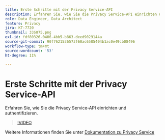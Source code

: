 ```yaml
---
title: Erste Schritte mit der Privacy Service-API
description: Erfahren Sie, wie Sie die Privacy Service-API einrichten und authentifizieren.
role: Data Engineer, Data Architect
feature: Privacy
jira: KT-7720
thumbnail: 336075.png
exl-id: fdf80326-0406-4bb5-b863-deed9029144a
source-git-commit: 90f7621536573f60ac6585404b1ac0e49cb08496
workflow-type: tm+mt
source-wordcount: '53'
ht-degree: 11%

---
```


# Erste Schritte mit der Privacy Service-API

Erfahren Sie, wie Sie die Privacy Service-API einrichten und authentifizieren.

>[!VIDEO](https://video.tv.adobe.com/v/336075?quality=12&learn=on)

Weitere Informationen finden Sie unter [Dokumentation zu Privacy Service](https://experienceleague.adobe.com/docs/experience-platform/privacy/home.html?lang=de)
